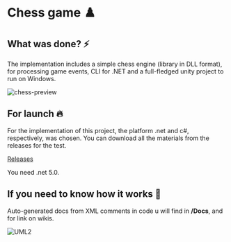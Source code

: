 # Chess game :chess_pawn:

## What was done? :zap:

The implementation includes a simple chess engine (library in DLL format), for processing game events, CLI for .NET and a full-fledged unity project to run on Windows.

![chess-preview](https://user-images.githubusercontent.com/48692866/191668331-46e64161-c167-4f74-8350-eb831a7be2a7.gif)

## For launch :fire:

For the implementation of this project, the platform .net and c#, respectively, was chosen.
You can download all the materials from the releases for the test.

[Releases](https://github.com/neketli/ClassicChessGame/releases/tag/chess-game)

You need .net 5.0.

## If you need to know how it works :book:

Auto-generated docs from XML comments in code u will find in **/Docs**, and for link on wikis.

![UML2](https://user-images.githubusercontent.com/48692866/191668442-25ea17e3-53bf-4152-b388-28e3df939df8.png)
